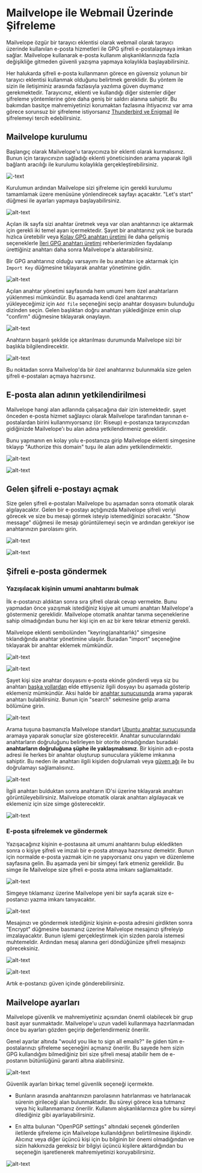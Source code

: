 # Mailvelope ile Webmail Üzerinde Şifreleme

Mailvelope özgür bir tarayıcı eklentisi olarak webmail olarak tarayıcı üzerinde kullanılan e-posta hizmetleri ile GPG şifreli e-postalaşmaya imkan sağlar. Mailvelope kullanarak e-posta kullanım alışkanlıklarınızda fazla değişikliğe gitmeden güvenli yazışma yapmaya kolaylıkla başlayabilirsiniz.

Her halukarda şifreli e-posta kullanmanın görece en güvensiz yolunun bir tarayıcı eklentisi kullanmak olduğunu belirtmek gereklidir. Bu yöntem ile sizin ile iletişiminiz arasında fazlasıyla yazılıma güven duymanız gerekmektedir. Tarayıcınız, eklenti ve kullandığı diğer sistemler diğer şifreleme yöntemlerine göre daha geniş bir saldırı alanına sahiptir. Bu bakımdan basitçe mahremiyetinizi korumaktan fazlasına ihtiyacınız var ama görece sorunsuz bir şifreleme istiyorsanız [Thunderbird ve Enigmail](thunderbird_enigmail.md) ile şifrelemeyi tercih edebilirsiniz.

## Mailvelope kurulumu

Başlangıç olarak Mailvelope'u tarayıcınıza bir eklenti olarak kurmalısınız. Bunun için tarayıcınızın sağladığı eklenti yöneticisinden arama yaparak ilgili bağlantı aracılığı ile kurulumu kolaylıkla gerçekleştirebilirsiniz.

![	-text](mailvelope/kurulum.png)

Kurulumun ardından Mailvelope sizi şifreleme için gerekli kurulumu tamamlamak üzere menüsüne yönlendirecek sayfayı açacaktır. "Let's start" düğmesi ile ayarları yapmaya başlayabilirsiniz.

![alt-text](mailvelope/yonlendirme.png)

Açılan ilk sayfa sizi anahtar üretmek veya var olan anahtarınızı içe aktarmak için gerekli iki temel ayarı içermektedir. Şayet bir anahtarınız yok ise burada hızlıca üretebilir veya [Kolay GPG anahtarı üretimi](gpg/gpg-anahtar-uretimi.md) ile daha gelişmiş seçeneklerle [İleri GPG anahtarı üretimi](gpg/gpg_gelismis_anahtar_uretimi.md) rehberlerimizden faydalanıp ürettiğiniz anahtarı daha sonra Mailvelope'a aktarabilirsiniz.

Bir GPG anahtarınız olduğu varsayımı ile bu anahtarı içe aktarmak için `Import Key` düğmesine tıklayarak anahtar yönetimine gidin.

![alt-text](mailvelope/iceaktar.png)

Açılan anahtar yönetimi sayfasında hem umumi hem özel anahtarların yüklenmesi mümkündür. Bu aşamada kendi özel anahtarımızı yükleyeceğimiz için `Add file` seçeneğini seçip anahtar dosyasını bulunduğu dizinden seçin. Gelen başlıktan doğru anahtarı yüklediğinize emin olup "confirm" düğmesine tıklayarak onaylayın.

![alt-text](mailvelope/anahtar_dogrula.png)

Anahtarın başarılı şekilde içe aktarılması durumunda Mailvelope sizi bir başlıkla bilgilendirecektir.

![alt-text](mailvelope/iceaktar_onay.png)

Bu noktadan sonra Mailvelop'da bir özel anahtarınız bulunmakla size gelen şifreli e-postaları açmaya hazırsınız.

## E-posta alan adının yetkilendirilmesi

Mailvelope hangi alan adlarında çalışacağına dair izin istemektedir. şayet önceden e-posta hizmet sağlayıcı olarak Mailvelope tarafından tanınan e-postalardan birini kullanmıyorsanız (ör: Riseup) e-postanıza tarayıcınızdan gidiğinizde Mailvelope'ı bu alan adına yetkilendirmeniz gereklidir.

Bunu yapmanın en kolay yolu e-postanıza girip Mailvelope eklenti simgesine tıklayıp "Authorize this domain" tuşu ile alan adını yetkilendirmektir.

![alt-text](mailvelope/alan_yetki.png)

![alt-text](mailvelope/alan.png)

## Gelen şifreli e-postayı açmak

Size gelen şifreli e-postaları Mailvelope bu aşamadan sonra otomatik olarak algılayacaktır. Gelen bir e-postayı açtığınızda Mailvelope şifreli veriyi görecek ve size bu mesajı görmek isteyip istemediğinizi soracaktır. "Show message" düğmesi ile mesajı görüntülemeyi seçin ve ardından gerekiyor ise anahtarınızın parolasını girin.

![alt-text](mailvelope/mesaj.png)

![alt-text](mailvelope/recv.png)

## Şifreli e-posta göndermek

### Yazışılacak kişinin umumi anahtarını bulmak

İlk e-postanızı aldıktan sonra sıra şifreli olarak cevap vermekte. Bunu yapmadan önce yazışmak istediğiniz kişiye ait umumi anahtarı Mailvelope'a göstermeniz gereklidir. Mailvelope otomatik anahtar tanıma seçeneklerine sahip olmadığından bunu her kişi için en az bir kere tekrar etmeniz gerekli.

Mailvelope eklenti sembolünden "keyring(anahtarlık)" simgesine tıklandığında anahtar yönetimine ulaşılır. Buradan "import" seçeneğine tıklayarak bir anahtar eklemek mümkündür.

![alt-text](mailvelope/alan_yetki.png)

![alt-text](mailvelope/iceaktar.png)

Şayet kişi size anahtar dosyasını e-posta ekinde gönderdi veya siz bu anahtarı [başka yollardan](gpg/ucbirim_gpg.md) elde ettiyseniz ilgili dosyayı bu aşamada gösterip eklemeniz mümkündür. Aksi halde bir [anahtar sunucusunda](https://en.wikipedia.org/wiki/Key_server_(cryptographic)) arama yaparak anahtarı bulabilirsiniz. Bunun için "search" sekmesine gelip arama bölümüne girin.

![alt-text](mailvelope/umumi_ara.png)

Arama tuşuna basmanızla Mailvelope standart [Ubuntu anahtar sunucusunda](https://keyserver.ubuntu.com) aramaya yaparak sonuçlar size gösterecektir. Anahtar sunucularındaki anahtarların doğruluğunu belirleyen bir otorite olmadığından buradaki **anahtarların doğruluğuna şüphe ile yaklaşmalısınız**. Bir kişinin adı e-posta adresi ile herkes bir anahtar oluşturup sunuculara yükleme imkanına sahiptir. Bu neden ile anahtarı ilgili kişiden doğrulamalı veya [güven ağı](gpg/ucbirim_gpg.md) ile bu doğrulamayı sağlamalısınız.

![alt-text](mailvelope/umumi.png)

İlgili anahtarı bulduktan sonra anahtarın ID'si üzerine tıklayarak anahtarı görüntüleyebilirsiniz. Mailvelope otomatik olarak anahtarı algılayacak ve eklemeniz için size simge gösterecektir.

![alt-text](mailvelope/sunucu.png)

### E-posta şifrelemek ve göndermek

Yazışacağınız kişinin e-postasına ait umumi anahtarını bulup ekledikten sonra o kişiye şifreli ve imzalı bir e-posta atmaya hazırsınız demektir. Bunun için normalde e-posta yazmak için ne yapıyorsanız onu yapın ve düzenleme sayfasına gelin. Bu aşamada yeni bir simgeyi fark etmeniz gereklidir. Bu simge ile Mailvelope size şifreli e-posta atma imkanı sağlamaktadır.

![alt-text](mailvelope/simge.png)

Simgeye tıklamanız üzerine Mailvelope yeni bir sayfa açarak size e-postanızı yazma imkanı tanıyacaktır.

![alt-text](mailvelope/cevap.png)

Mesajınızı ve göndermek istediğiniz kişinin e-posta adresini girdikten sonra "Encrypt" düğmesine basmanız üzerine Mailvelope mesajınızı şifreleyip imzalayacaktır. Bunun işlemi gerçekleştirmek için sizden parola istemesi muhtemeldir. Ardından mesaj alanına geri döndüğünüze şifreli mesajınızı göreceksiniz.

![alt-text](mailvelope/parola.png)

![alt-text](mailvelope/gonderi.png)

Artık e-postanızı güven içinde gönderebilirsiniz.

## Mailvelope ayarları

Mailvelope güvenlik ve mahremiyetiniz açısından önemli olabilecek bir grup basit ayar sunmaktadır. Mailvelope'u uzun vadeli kullanmaya hazırlanmadan önce bu ayarları gözden geçirip değerlendirmeniz önerilir.

Genel ayarlar altında "would you like to sign all emails?" ile giden tüm e-postalarınızı şifreleme seçeneğini açmanız önerilir. Bu sayede hem sizin GPG kullandığını bilmediğiniz biri size şifreli mesaj atabilir hem de e-postanın bütünlüğünü garanti altına alabilirsiniz.

![alt-text](mailvelope/ayarlar_genel.png)

Güvenlik ayarları birkaç temel güvenlik seçeneği içermekte. 

* Bunların arasında anahtarınızın parolasının hatırlanması ve hatırlanacak sürenin girileceği alan bulunmaktadır. Bu süreyi görece kısa tutmanız veya hiç kullanmamanız önerilir. Kullanım alışkanlıklarınıza göre bu süreyi dilediğiniz gibi ayarlayabilirsiniz.

* En altta bulunan "OpenPGP settings" altındaki seçenek gönderilen iletilerde şifreleme için Mailvelope kullanıldığının belirtilmesine ilişkindir. Alıcınız veya diğer üçüncü kişi için bu bilginin bir önemi olmadığından ve sizin hakkınızda gereksiz bir bilgiyi üçüncü kişilere aktardığından bu seçeneğin işaretlenerek mahremiyetinizi koruyabilirsiniz.

![alt-text](mailvelope/ayarlar_guvenlik.png)
